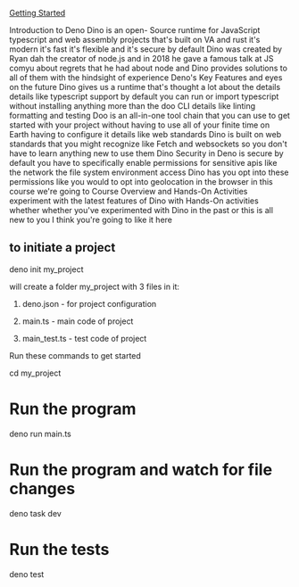 [Getting Started](https://docs.deno.com/runtime/)



Introduction to Deno
Dino is an open- Source runtime for
JavaScript typescript and web assembly
projects that's built on VA and rust
it's modern it's fast it's flexible and
it's secure by default Dino was created
by Ryan dah the creator of node.js and
in 2018 he gave a famous talk at JS
comyu about regrets that he had about
node and Dino provides solutions to all
of them with the hindsight of experience
Deno's Key Features
and eyes on the future Dino gives us a
runtime that's thought a lot about the
details details like typescript support
by default you can run or import
typescript without installing anything
more than the doo CLI details like
linting formatting and testing Doo is an
all-in-one tool chain that you can use
to get started with your project without
having to use all of your finite time on
Earth having to configure it details
like web standards Dino is built on web
standards that you might recognize like
Fetch and websockets so you don't have
to learn anything new to use them Dino
Security in Deno
is secure by default you have to
specifically enable permissions for
sensitive apis like the network the file
system environment access Dino has you
opt into these permissions like you
would to opt into geolocation in the
browser in this course we're going to
Course Overview and Hands-On Activities
experiment with the latest features of
Dino with Hands-On activities whether
whether you've experimented with Dino in
the past or this is all new to you I
think you're going to like it here

## to initiate a project

deno init my_project

will create a folder my_project with 3 files in it:

1. deno.json - for project configuration

2. main.ts - main code of project

3. main_test.ts - test code of project

Run these commands to get started

  cd my_project

  # Run the program
  deno run main.ts

  # Run the program and watch for file changes
  deno task dev

  # Run the tests
  deno test

